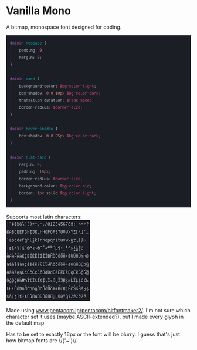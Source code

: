 # Vanilla Mono
A bitmap, monospace font designed for coding.

![Editing SCSS in VSCode](example_screenshots/usage.png)

Supports most latin characters:  
![Supported characters](example_screenshots/all_chars.png)

Made using www.pentacom.jp/pentacom/bitfontmaker2/.
I'm not sure which character set it uses (maybe ASCII-extended?), but I made every glyph in the default map.

Has to be set to exactly 16px or the font will be blurry. I guess that's just how bitmap fonts are \\/('~')\\/.
